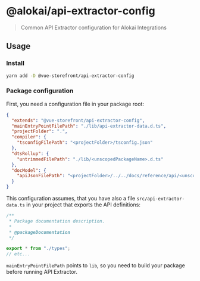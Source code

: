 # @alokai/api-extractor-config

> Common API Extractor configuration for Alokai Integrations

## Usage

### Install

```bash
yarn add -D @vue-storefront/api-extractor-config
```

### Package configuration

First, you need a configuration file in your package root:

```json
{
  "extends": "@vue-storefront/api-extractor-config",
  "mainEntryPointFilePath": "./lib/api-extractor-data.d.ts",
  "projectFolder": ".",
  "compiler": {
    "tsconfigFilePath": "<projectFolder>/tsconfig.json"
  },
  "dtsRollup": {
    "untrimmedFilePath": "./lib/<unscopedPackageName>.d.ts"
  },
  "docModel": {
    "apiJsonFilePath": "<projectFolder>/../../docs/reference/api/<unscopedPackageName>.api.json"
  }
}
```

This configuration assumes, that you have also a file `src/api-extractor-data.ts` in your project that exports the API definitions:

```ts
/**
 * Package documentation description.
 *
 * @packageDocumentation
 */

export * from "./types";
// etc...
```

`mainEntryPointFilePath` points to `lib`, so you need to build your package before running API Extractor.
